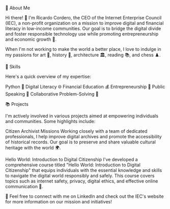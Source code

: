 🌟 About Me

Hi there! 👋 I'm Ricardo Cordero, the CEO of the Internet Enterprise Council (IEC), a non-profit organization on a mission to improve digital and financial literacy in low-income communities. Our goal is to bridge the digital divide and foster responsible technology use while promoting entrepreneurship and economic growth 🚀.

When I'm not working to make the world a better place, I love to indulge in my passions for art 🎨, history 📜, architecture 🏛️, reading 📚, and chess ♟️.

💼 Skills

Here's a quick overview of my expertise:

Python 🐍
Digital Literacy 🌐
Financial Education 💰
Entrepreneurship 🌟
Public Speaking 🎤
Collaborative Problem-Solving 🤝

📚 Projects

I'm actively involved in various projects aimed at empowering individuals and communities. Some highlights include:

Citizen Archivist Missions
Working closely with a team of dedicated professionals, I help improve digital archives and promote the accessibility of historical records. Our goal is to preserve and share valuable cultural heritage with the world 🌍.

Hello World: Introduction to Digital Citizenship
I've developed a comprehensive course titled "Hello World: Introduction to Digital Citizenship" that equips individuals with the essential knowledge and skills to navigate the digital world responsibly and safely. This course covers topics such as internet safety, privacy, digital ethics, and effective online communication 📱.

🔗 Feel free to connect with me on LinkedIn and check out the IEC's website for more information on our mission and initiatives!
